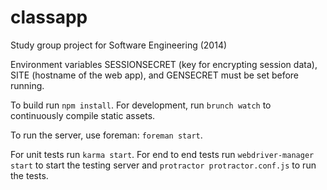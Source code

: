 classapp
========

Study group project for Software Engineering (2014)

Environment variables SESSIONSECRET (key for encrypting session data), SITE (hostname of the web app), and GENSECRET must be set before running. 

To build run `npm install`. For development, run `brunch watch` to continuously compile static assets. 

To run the server, use foreman: `foreman start`.

For unit tests run `karma start`. For end to end tests run `webdriver-manager start` to start the testing server and `protractor protractor.conf.js` to run the tests. 